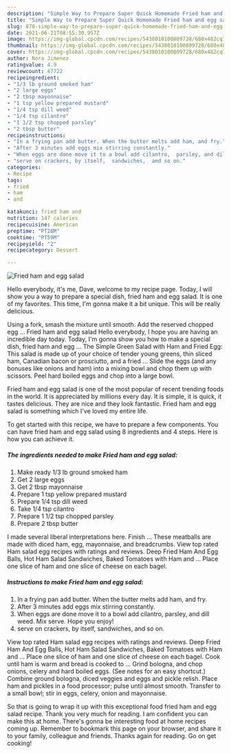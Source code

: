 ```yaml
---
description: "Simple Way to Prepare Super Quick Homemade Fried ham and egg salad"
title: "Simple Way to Prepare Super Quick Homemade Fried ham and egg salad"
slug: 870-simple-way-to-prepare-super-quick-homemade-fried-ham-and-egg-salad
date: 2021-06-21T08:55:30.957Z
image: https://img-global.cpcdn.com/recipes/5438010100809728/680x482cq70/fried-ham-and-egg-salad-recipe-main-photo.jpg
thumbnail: https://img-global.cpcdn.com/recipes/5438010100809728/680x482cq70/fried-ham-and-egg-salad-recipe-main-photo.jpg
cover: https://img-global.cpcdn.com/recipes/5438010100809728/680x482cq70/fried-ham-and-egg-salad-recipe-main-photo.jpg
author: Nora Jimenez
ratingvalue: 4.9
reviewcount: 47722
recipeingredient:
- "1/3 lb ground smoked ham"
- "2 large eggs"
- "2 tbsp mayonnaise"
- "1 tsp yellow prepared mustard"
- "1/4 tsp dill weed"
- "1/4 tsp cilantro"
- "1 1/2 tsp chopped parsley"
- "2 tbsp butter"
recipeinstructions:
- "In a frying pan add butter. When the butter melts add ham, and fry."
- "After 3 minutes add eggs mix stirring constantly."
- "When eggs are done move it to a bowl add cilantro,  parsley, and dill weed. Mix serve. Hope you enjoy!"
- "serve on crackers, by itself,  sandwiches,  and so on."
categories:
- Recipe
tags:
- fried
- ham
- and

katakunci: fried ham and 
nutrition: 147 calories
recipecuisine: American
preptime: "PT28M"
cooktime: "PT59M"
recipeyield: "2"
recipecategory: Dessert

---
```



![Fried ham and egg salad](https://img-global.cpcdn.com/recipes/5438010100809728/680x482cq70/fried-ham-and-egg-salad-recipe-main-photo.jpg)

Hello everybody, it's me, Dave, welcome to my recipe page. Today, I will show you a way to prepare a special dish, fried ham and egg salad. It is one of my favorites. This time, I'm gonna make it a bit unique. This will be really delicious.

Using a fork, smash the mixture until smooth. Add the reserved chopped egg … Fried ham and egg salad Hello everybody, I hope you are having an incredible day today. Today, I&#39;m gonna show you how to make a special dish, fried ham and egg … The Simple Green Salad with Ham and Fried Egg: This salad is made up of your choice of tender young greens, thin sliced ham, Canadian bacon or prosciutto, and a fried … Slide the eggs (and any bonuses like onions and ham) into a mixing bowl and chop them up with scissors. Peel hard boiled eggs and chop into a large bowl.

Fried ham and egg salad is one of the most popular of recent trending foods in the world. It is appreciated by millions every day. It is simple, it is quick, it tastes delicious. They are nice and they look fantastic. Fried ham and egg salad is something which I've loved my entire life.


To get started with this recipe, we have to prepare a few components. You can have fried ham and egg salad using 8 ingredients and 4 steps. Here is how you can achieve it.

<!--inarticleads1-->

##### The ingredients needed to make Fried ham and egg salad:

1. Make ready 1/3 lb ground smoked ham
1. Get 2 large eggs
1. Get 2 tbsp mayonnaise
1. Prepare 1 tsp yellow prepared mustard
1. Prepare 1/4 tsp dill weed
1. Take 1/4 tsp cilantro
1. Prepare 1 1/2 tsp chopped parsley
1. Prepare 2 tbsp butter


I made several liberal interpretations here. Finish … These meatballs are made with diced ham, egg, mayonnaise, and breadcrumbs. View top rated Ham salad egg recipes with ratings and reviews. Deep Fried Ham And Egg Balls, Hot Ham Salad Sandwiches, Baked Tomatoes with Ham and … Place one slice of ham and one slice of cheese on each bagel. 

<!--inarticleads2-->

##### Instructions to make Fried ham and egg salad:

1. In a frying pan add butter. When the butter melts add ham, and fry.
1. After 3 minutes add eggs mix stirring constantly.
1. When eggs are done move it to a bowl add cilantro,  parsley, and dill weed. Mix serve. Hope you enjoy!
1. serve on crackers, by itself,  sandwiches,  and so on.


View top rated Ham salad egg recipes with ratings and reviews. Deep Fried Ham And Egg Balls, Hot Ham Salad Sandwiches, Baked Tomatoes with Ham and … Place one slice of ham and one slice of cheese on each bagel. Cook until ham is warm and bread is cooked to … Grind bologna, and chop onions, celery and hard boiled eggs. (See notes for an easy shortcut.) Combine ground bologna, diced veggies and eggs and pickle relish. Place ham and pickles in a food processor; pulse until almost smooth. Transfer to a small bowl; stir in eggs, celery, onion and mayonnaise. 

So that is going to wrap it up with this exceptional food fried ham and egg salad recipe. Thank you very much for reading. I am confident you can make this at home. There's gonna be interesting food at home recipes coming up. Remember to bookmark this page on your browser, and share it to your family, colleague and friends. Thanks again for reading. Go on get cooking!
